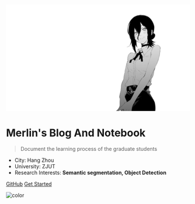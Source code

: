 <!-- _coverpage.md -->

<!-- ![logo](ICON/Onedrive.svg) -->



<!-- 背景图片 -->

![](ICON/blog.jpg)


# Merlin's Blog And Notebook

> Document the learning process of the graduate students
- City: Hang Zhou
- University: ZJUT
- Research Interests: **Semantic segmentation, Object Detection**

[GitHub](https://github.com/Merlulin)
[Get Started](#Merlin的个人笔记)

<!-- 背景色 -->

![color](#ffffff)